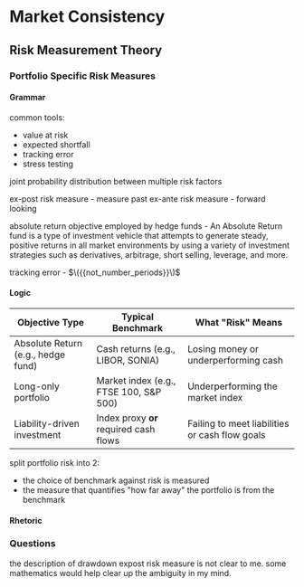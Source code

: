 # Market Consistency

## Risk Measurement Theory

### Portfolio Specific Risk Measures

#### Grammar
common tools:

* value at risk
* expected shortfall
* tracking error
* stress testing

joint probability distribution between multiple risk factors

ex-post risk measure - measure past
ex-ante risk measure - forward looking

absolute return objective employed by hedge funds - An Absolute Return fund is a type of investment vehicle that attempts to generate steady, positive returns in all market environments by using a variety of investment strategies such as derivatives, arbitrage, short selling, leverage, and more.

tracking error -  $\({{not_number_periods}}\)$



#### Logic

| Objective Type                  | Typical Benchmark                          | What "Risk" Means                          |
|--------------------------------|--------------------------------------------|--------------------------------------------|
| Absolute Return (e.g., hedge fund) | Cash returns (e.g., LIBOR, SONIA)         | Losing money or underperforming cash       |
| Long-only portfolio             | Market index (e.g., FTSE 100, S&P 500)     | Underperforming the market index           |
| Liability-driven investment     | Index proxy **or** required cash flows     | Failing to meet liabilities or cash flow goals |

split portfolio risk into 2:

* the choice of benchmark against risk is measured
* the measure that quantifies "how far away" the portfolio is from the benchmark


#### Rhetoric

### Questions
the description of drawdown expost risk measure is not clear to me.  some mathematics would help clear up the ambiguity in my mind.






